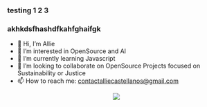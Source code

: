 ### testing 1 2 3 
### akhkdsfhashdfkahfghaifgk

- 👋 Hi, I’m Allie 
- 👀 I’m interested in OpenSource and AI
- 🌱 I’m currently learning Javascript
- 💞️ I’m looking to collaborate on OpenSource Projects focused on Sustainability or Justice
- 📫 How to reach me: contactalliecastellanos@gmail.com

<p align="center">
<img src="http://github-readme-streak-stats.herokuapp.com?user=AllieGie&theme=tokyonight&hide_border=true"(https://git.io/streak-stats)</p>
